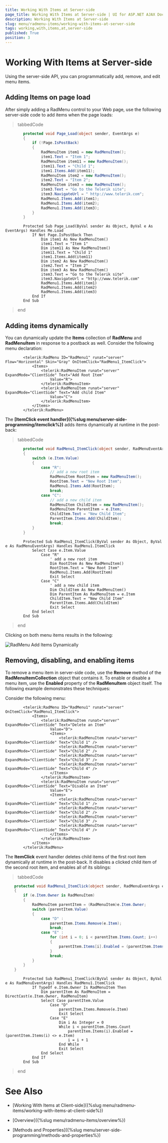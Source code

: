 ```yaml
---
title: Working With Items at Server-side
page_title: Working With Items at Server-side | UI for ASP.NET AJAX Documentation
description: Working With Items at Server-side
slug: menu/radmenu-items/working-with-items-at-server-side
tags: working,with,items,at,server-side
published: True
position: 3
---
```


# Working With Items at Server-side



Using the server-side API, you can programmatically add, remove, and edit menu items.

## Adding Items on page load

After simply adding a RadMenu control to your Web page, use the following server-side code to add items when the page loads:



>tabbedCode

````C#
	    protected void Page_Load(object sender, EventArgs e)
	    {
	        if (!Page.IsPostBack)
	        {      
	            RadMenuItem item1 = new RadMenuItem();
	            item1.Text = "Item 1";
	            RadMenuItem item11 = new RadMenuItem();
	            item11.Text = "Child 1";      
	            item1.Items.Add(item11);      
	            RadMenuItem item2 = new RadMenuItem();
	            item2.Text = "Item 2";      
	            RadMenuItem item3 = new RadMenuItem();
	            item3.Text = "Go to the Telerik site";
	            item3.NavigateUrl = " http://www.telerik.com";
	            RadMenu1.Items.Add(item1);
	            RadMenu1.Items.Add(item2);
	            RadMenu1.Items.Add(item3);
	        }
	    }		
````
````VB.NET
	    Protected Sub Page_Load(ByVal sender As Object, ByVal e As EventArgs) Handles Me.Load
	        If Not Page.IsPostBack Then
	            Dim item1 As New RadMenuItem()
	            item1.Text = "Item 1"
	            Dim item11 As New RadMenuItem()
	            item11.Text = "Child 1"
	            item1.Items.Add(item11)
	            Dim item2 As New RadMenuItem()
	            item2.Text = "Item 2"
	            Dim item3 As New RadMenuItem()
	            item3.Text = "Go to the Telerik site"
	            item3.NavigateUrl = "http://www.telerik.com"
	            RadMenu1.Items.Add(item1)
	            RadMenu1.Items.Add(item2)
	            RadMenu1.Items.Add(item3)
	        End If
	    End Sub
````
>end

## Adding items dynamically

You can dynamically update the __Items__ collection of __RadMenu__ and __RadMenuItem__ in response to a postback as well. Consider the following menu declaration:

````ASPNET
	    <telerik:RadMenu ID="RadMenu1" runat="server" Flow="Horizontal" Skin="Gray" OnItemClick="RadMenu1_ItemClick">
	        <Items>
	            <telerik:RadMenuItem runat="server" ExpandMode="ClientSide" Text="Add Root Item"
	                Value="R">
	            </telerik:RadMenuItem>
	            <telerik:RadMenuItem runat="server" ExpandMode="ClientSide" Text="Add child Item"
	                Value="C">
	            </telerik:RadMenuItem>
	        </Items>
	    </telerik:RadMenu>
````



The __[ItemClick event handler]({%slug menu/server-side-programming/itemclick%})__ adds items dynamically at runtime in the post-back:



>tabbedCode

````C#
	    protected void RadMenu1_ItemClick(object sender, RadMenuEventArgs e)
	    {   
	        switch (e.Item.Value)
	        {
	            case "R":
	                // add a new root item  
	                RadMenuItem RootItem = new RadMenuItem();        
	                RootItem.Text = "New Root Item"; 
	                RadMenu1.Items.Add(RootItem);
	                break;      
	            case "C": 
	                // add a new child item        
	                RadMenuItem ChildItem = new RadMenuItem();
	                RadMenuItem ParentItem = e.Item; 
	                ChildItem.Text = "New Child Item";
	                ParentItem.Items.Add(ChildItem);
	                break;
	        }
	    }			
````
````VB.NET
	    Protected Sub RadMenu1_ItemClick(ByVal sender As Object, ByVal e As RadMenuEventArgs) Handles RadMenu1.ItemClick
	        Select Case e.Item.Value
	            Case "R"
	                ' add a new root item   
	                Dim RootItem As New RadMenuItem()
	                RootItem.Text = "New Root Item"
	                RadMenu1.Items.Add(RootItem)
	                Exit Select
	            Case "C"
	                ' add a new child item   
	                Dim ChildItem As New RadMenuItem()
	                Dim ParentItem As RadMenuItem = e.Item
	                ChildItem.Text = "New Child Item"
	                ParentItem.Items.Add(ChildItem)
	                Exit Select
	        End Select
	    End Sub
````
>end

Clicking on both menu items results in the following:

![RadMenu Add Items Dynamically](images/menu_dynamicadd.png)

## Removing, disabling, and enabling items

To remove a menu item in server-side code, use the __Remove__ method of the __RadMenuItemCollection__ object that contains it. To enable or disable a menu item, use the __Enabled__ property of the __RadMenuItem__ object itself. The following example demonstrates these techniques:

Consider the following menu:

````ASPNET
	    <telerik:RadMenu ID="RadMenu1" runat="server" OnItemClick="RadMenu1_ItemClick">
	        <Items>
	            <telerik:RadMenuItem runat="server" ExpandMode="ClientSide" Text="Delete an Item"
	                Value="D">
	                <Items>
	                    <telerik:RadMenuItem runat="server" ExpandMode="ClientSide" Text="Child 1" />
	                    <telerik:RadMenuItem runat="server" ExpandMode="ClientSide" Text="Child 2" />
	                    <telerik:RadMenuItem runat="server" ExpandMode="ClientSide" Text="Child 3" />
	                    <telerik:RadMenuItem runat="server" ExpandMode="ClientSide" Text="Child 4" />
	                </Items>
	            </telerik:RadMenuItem>
	            <telerik:RadMenuItem runat="server" ExpandMode="ClientSide" Text="Disable an Item"
	                Value="E">
	                <Items>
	                    <telerik:RadMenuItem runat="server" ExpandMode="ClientSide" Text="Child 1" />
	                    <telerik:RadMenuItem runat="server" ExpandMode="ClientSide" Text="Child 2" />
	                    <telerik:RadMenuItem runat="server" ExpandMode="ClientSide" Text="Child 3" />
	                    <telerik:RadMenuItem runat="server" ExpandMode="ClientSide" Text="Child 4" />
	                </Items>
	            </telerik:RadMenuItem>
	        </Items>
	    </telerik:RadMenu>
````



The __ItemClick__ event handler deletes child items of the first root item dynamically at runtime in the post-back. It disables a clicked child item of the second root item, and enables all of its siblings:



>tabbedCode

````C#
	protected void RadMenu1_ItemClick(object sender, RadMenuEventArgs e)
	{  
	    if (e.Item.Owner is RadMenuItem)
	    {    
	        RadMenuItem parentItem = (RadMenuItem)e.Item.Owner;
	        switch (parentItem.Value)
	        {      
	            case "D" :        
	                parentItem.Items.Remove(e.Item);
	                break;                      
	            case "E" :        
	                for (int i = 0; i < parentItem.Items.Count; i++)
	                {           
	                    parentItem.Items[i].Enabled = (parentItem.Items[i] != e.Item);
	                }        
	                break;                        
	        }  
	    }
	}		
````
````VB.NET
	    Protected Sub RadMenu1_ItemClick(ByVal sender As Object, ByVal e As RadMenuEventArgs) Handles RadMenu1.ItemClick
	        If TypeOf e.Item.Owner Is RadMenuItem Then
	            Dim parentItem As RadMenuItem = DirectCast(e.Item.Owner, RadMenuItem)
	            Select Case parentItem.Value
	                Case "D"
	                    parentItem.Items.Remove(e.Item)
	                    Exit Select
	                Case "E"
	                    Dim i As Integer = 0
	                    While i < parentItem.Items.Count
	                        parentItem.Items(i).Enabled = (parentItem.Items(i) <> e.Item)
	                        i = i + 1
	                    End While
	                    Exit Select
	            End Select
	        End If
	    End Sub
````
>end

# See Also

 * [Working With Items at Client-side]({%slug menu/radmenu-items/working-with-items-at-client-side%})

 * [Overview]({%slug menu/radmenu-items/overview%})

 * [Methods and Properties]({%slug menu/server-side-programming/methods-and-properties%})
